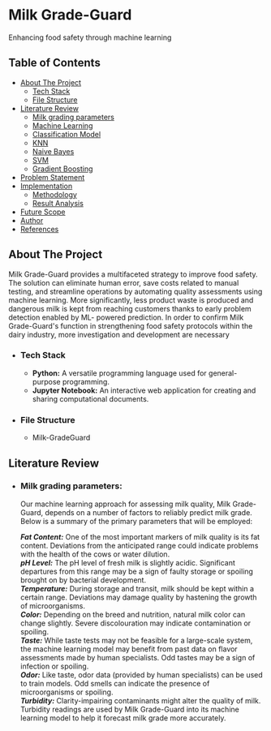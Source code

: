 
# Milk Grade-Guard

Enhancing food safety through machine learning




## Table of Contents
- [About The Project](#about-the-project)
  - [Tech Stack](#tech-stack)
  - [File Structure](#file-structure)
- [Literature Review](#literature-review)
  - [Milk grading parameters](#milk-grading-parameters)
  - [Machine Learning](#machine-learning)
  - [Classification Model](#classification-model)
  - [KNN](#knn)
  - [Naive Bayes](#naive-bayes)
  - [SVM](#svm)
  - [Gradient Boosting](#gradient-boosting)
- [Problem Statement](#problem-statement)
- [Implementation](#implementation)
  - [Methodology](#methodology)
  - [Result Analysis](#result-analysis)
- [Future Scope](#future-scope)
- [Author](#author)
- [References](#references)

## About The Project
Milk Grade-Guard provides a multifaceted strategy to improve food safety. The solution can eliminate human error, save costs related to manual testing, and streamline operations by automating quality assessments using machine learning. 
More significantly, less product waste is produced and dangerous milk is kept
from reaching customers thanks to early problem detection enabled by ML- powered prediction. In order to confirm Milk Grade-Guard's function in strengthening food safety protocols within the dairy industry, more investigation and development are necessary
  - ### Tech Stack
    - **Python:** A versatile programming language used for general-purpose programming.
    - **Jupyter Notebook:** An interactive web application for creating and sharing computational documents.
  - ### File Structure
    - Milk-GradeGuard


## Literature Review

- ### Milk grading parameters: 
  Our machine learning approach for assessing milk quality, Milk Grade-Guard, depends on a number of factors to reliably       predict milk grade. Below is a summary of the primary parameters that will be employed:

  ***Fat Content:*** One of the most important markers of milk quality is its fat content. Deviations from the anticipated 
  range could indicate problems with the health of the cows or water dilution.<br/>***pH Level:*** The pH level of fresh 
  milk is slightly acidic. Significant departures from this range may be a sign of faulty storage or spoiling brought on by 
  bacterial development.<br/>***Temperature:*** During storage and transit, milk should be kept within a certain range. 
  Deviations may damage quality by hastening the growth of microorganisms.<br/>***Color:*** Depending on the breed and 
  nutrition, natural milk color can change slightly. Severe discolouration may indicate contamination or spoiling. 
  <br/>***Taste:*** While taste tests may not be feasible for a large-scale system, the machine learning model may benefit 
  from past data on flavor assessments made by human specialists. Odd tastes may be a sign of infection or spoiling. 
  <br/>***Odor:*** Like taste, odor data (provided by human specialists) can be used to train models. Odd smells can 
  indicate the presence of microorganisms or spoiling.<br/>***Turbidity:*** Clarity-impairing contaminants might alter the 
  quality of milk. Turbidity readings are used by Milk Grade-Guard into its machine learning model to help it forecast milk 
  grade more accurately.
